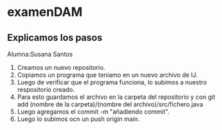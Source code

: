 # examenDAM
## Explicamos los pasos
Alumna:Susana Santos
1. Creamos un nuevo repositorio.
2. Copiamos un programa que teniamo en un nuevo archivo de IJ.
3. Luego de verificar que el programa funciona, lo subimos a nuestro respositorio creado.
4. Para esto guardamos el archivo en la carpeta del repositorio y con git add (nombre de la carpeta)/(nombre del archivo)/src/fichero.java
5. Luego agregamos el commit -m "añadiendo commit".
6. Luego lo subimos ocn un push origin main.
